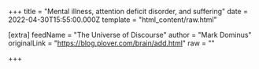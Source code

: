
+++
title = "Mental illness, attention deficit disorder, and suffering"
date = 2022-04-30T15:55:00.000Z
template = "html_content/raw.html"

[extra]
feedName = "The Universe of Discourse"
author = "Mark Dominus"
originalLink = "https://blog.plover.com/brain/add.html"
raw = ""

+++

